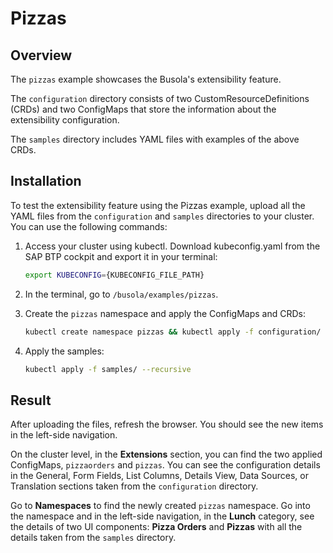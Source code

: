 # Pizzas

## Overview

The `pizzas` example showcases the Busola's extensibility feature.

The `configuration` directory consists of two CustomResourceDefinitions (CRDs) and two ConfigMaps that store the information about the extensibility configuration.

The `samples` directory includes YAML files with examples of the above CRDs.

## Installation

To test the extensibility feature using the Pizzas example, upload all the YAML files from the `configuration` and `samples` directories to your cluster. You can use the following commands:

1. Access your cluster using kubectl. Download kubeconfig.yaml from the SAP BTP cockpit and export it in your terminal:

   ```bash
   export KUBECONFIG={KUBECONFIG_FILE_PATH}
   ```

2. In the terminal, go to `/busola/examples/pizzas`.

3. Create the `pizzas` namespace and apply the ConfigMaps and CRDs:

   ```bash
   kubectl create namespace pizzas && kubectl apply -f configuration/ --recursive
   ```

4. Apply the samples:

   ```bash
   kubectl apply -f samples/ --recursive
   ```

## Result

After uploading the files, refresh the browser. You should see the new items in the left-side navigation.

On the cluster level, in the **Extensions** section, you can find the two applied ConfigMaps, `pizzaorders` and `pizzas`. You can see the configuration details in the General, Form Fields, List Columns, Details View, Data Sources, or Translation sections taken from the `configuration` directory.

Go to **Namespaces** to find the newly created `pizzas` namespace. Go into the namespace and in the left-side navigation, in the **Lunch** category, see the details of two UI components: **Pizza Orders** and **Pizzas** with all the details taken from the `samples` directory.
